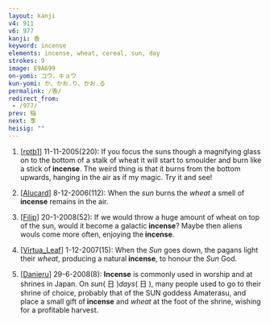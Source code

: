 ```yaml
---
layout: kanji
v4: 911
v6: 977
kanji: 香
keyword: incense
elements: incense, wheat, cereal, sun, day
strokes: 9
image: E9A699
on-yomi: コウ、キョウ
kun-yomi: か、かお.り、かお.る
permalink: /香/
redirect_from:
 - /977/
prev: 稲
next: 季
heisig: ""
---
```


1) [<a href="http://kanji.koohii.com/profile/rptb1">rptb1</a>] 11-11-2005(220): If you focus the suns though a magnifying glass on to the bottom of a stalk of wheat it will start to smoulder and burn like a stick of<strong> incense</strong>. The weird thing is that it burns from the bottom upwards, hanging in the air as if my magic. Try it and see!

2) [<a href="http://kanji.koohii.com/profile/Alucard">Alucard</a>] 8-12-2006(112): When the <em>sun</em> burns the <em>wheat</em> a smell of<strong> incense</strong> remains in the air.

3) [<a href="http://kanji.koohii.com/profile/Filip">Filip</a>] 20-1-2008(52): If we would throw a huge amount of wheat on top of the sun, would it become a galactic<strong> incense</strong>? Maybe then aliens wouls come more often, enjoying the<strong> incense</strong>.

4) [<a href="http://kanji.koohii.com/profile/Virtua_Leaf">Virtua_Leaf</a>] 1-12-2007(15): When the <em>Sun</em> goes down, the pagans light their <em>wheat</em>, producing a natural<strong> incense</strong>, to honour the <em>Sun</em> God.

5) [<a href="http://kanji.koohii.com/profile/Danieru">Danieru</a>] 29-6-2008(8): <strong>Incense</strong> is commonly used in worship and at shrines in Japan. On <em>sun</em>( 日 )<em>days</em>( 日 ), many people used to go to their shrine of choice, probably that of the SUN goddess Amaterasu, and place a small gift of<strong> incense</strong> and <em>wheat</em> at the foot of the shrine, wishing for a profitable harvest.

